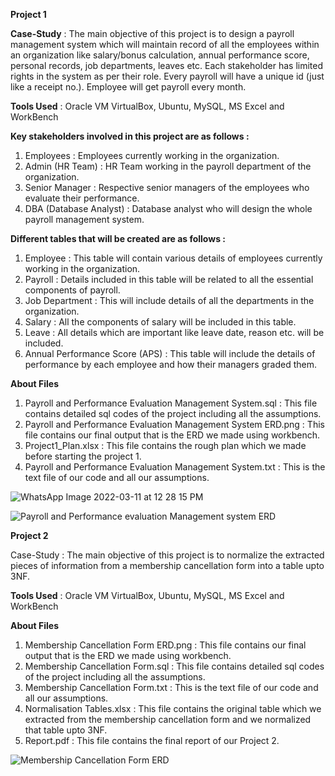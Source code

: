 **Project 1**

**Case-Study** : The main objective of this project is to design a payroll management
system which will maintain record of all the employees within an organization
like salary/bonus calculation, annual performance score, personal records, job departments,
leaves etc. Each stakeholder has limited rights in the system as per their role. Every payroll 
will have a unique id (just like a receipt no.). Employee will get payroll every month.

**Tools Used** : Oracle VM VirtualBox, Ubuntu, MySQL, MS Excel and WorkBench

**Key stakeholders involved in this project are as follows :**
1. Employees : Employees currently working in the organization.
2. Admin (HR Team) : HR Team working in the payroll department of the organization.
3. Senior Manager : Respective senior managers of the employees who evaluate their performance.
4. DBA (Database Analyst) : Database analyst who will design the whole payroll management system.

**Different tables that will be created are as follows :**

1. Employee : This table will contain various details of employees currently working in the organization.
2. Payroll : Details included in this table will be related to all the essential components of payroll.
3. Job Department : This will include details of all the departments in the organization.
4. Salary : All the components of salary will be included in this table.
5. Leave : All details which are important like leave date, reason etc. will be included.
6. Annual Performance Score (APS) : This table will include the details of performance by each 
   employee and how their managers graded them.

**About Files**
1. Payroll and Performance Evaluation Management System.sql : This file contains detailed sql codes of the project
including all the assumptions.
2. Payroll and Performance Evaluation Management System ERD.png : This file contains our final output that is the 
ERD we made using workbench.
3. Project1_Plan.xlsx : This file contains the rough plan which we made before starting the project 1.
4. Payroll and Performance Evaluation Management System.txt : This is the text file of our code and all our assumptions.


![WhatsApp Image 2022-03-11 at 12 28 15 PM](https://user-images.githubusercontent.com/93238926/157818100-eaed1eb3-221b-4ef5-80b4-74adf67f8e5c.jpeg)


![Payroll and Performance evaluation Management system ERD](https://user-images.githubusercontent.com/93238926/157818332-b7df9585-4816-41f5-b6a9-d630519c42d1.png)






**Project 2**

Case-Study : The main objective of this project is to normalize the extracted pieces of information from a membership
cancellation form into a table upto 3NF.

**Tools Used** : Oracle VM VirtualBox, Ubuntu, MySQL, MS Excel and WorkBench

**About Files**
1. Membership Cancellation Form ERD.png : This file contains our final output that is the ERD we made using workbench.
2. Membership Cancellation Form.sql : This file contains detailed sql codes of the project including all the assumptions.
3. Membership Cancellation Form.txt : This is the text file of our code and all our assumptions.
4. Normalisation Tables.xlsx : This file contains the original table which we extracted from the membership 
cancellation form and we normalized that table upto 3NF. 
5. Report.pdf : This file contains the final report of our Project 2.


![Membership Cancellation Form ERD](https://user-images.githubusercontent.com/93238926/157818502-64306a63-e396-4cbf-af0f-65d2f92b95ae.png)

